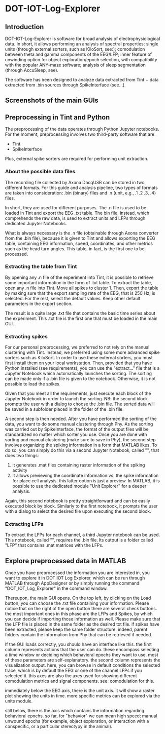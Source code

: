 # DOT-IOT-Log-Explorer

## Introduction
DOT-IOT-Log-Explorer is software for broad analysis of electrophysiological data. In short, it allows performing an analysis of spectral properties; single units (through external sorters, such as KiloSort, see:); comodulation between theta and gamma components of the EEG/LFP; inner feature of unwinding option for object exploration/epoch selection, with compatibility with the popular ANY-maze software; analysis of sleep segmentation (through AccuSleep, see).

The software has been designed to analyze data extracted from Tint + data extracted from .bin sources through SpikeInterface (see...).

## Screenshots of the main GUIs

## Preprocessing in Tint and Python
The preprocessing of the data operates through Python Jupyter notebooks. For the moment, preprocessing involves two third-party software that are:
- Tint
- SpikeInterface

Plus, external spike sorters are required for performing unit extraction.

### About the possible data files
The recording file collected by Axona DacqUSB can be stored in two different formats. For this guide and analysis pipeline, two types of formats are taken into consideration: .bin (binary) files and .n (unit, e.g., .1 .2 .3, .4) files.

In short, they are used for different purposes. The .n file is used to be loaded in Tint and export the EEG .txt table. The bin file, instead, which comprehends the raw data, is used to extract units and LFPs through dedicated Jupyter Notebooks.

What is always necessary is the .n file (obtainable through Axona converter from the .bin file), because it is given to Tint and allows exporting the EEG table, containing EEG information, speed, coordinates, and other metrics such as the head turn angles. This table, in fact, is the first one to be processed.

### Extracting the table from Tint
By opening any .n file of the experiment into Tint, it is possible to retrieve some important information in the form of .txt table. To extract the table, open any .n file into Tint. Move all spikes to cluster 1. Then, export the table by making sure that the export sampling rate of the EEG, that is 250 Hz, is selected. For the rest, select the default values. Keep other default parameters in the export section.

The result is a quite large .txt file that contains the basic time series about the experiment. This .txt file is the first one that must be loaded in the main GUI.

### Extracting spikes
For our personal preprocessing, we preferred to not rely on the manual clustering with Tint. Instead, we preferred using some more advanced spike sorters such as KiloSort.
In order to use these external sorters, you must first install them on your local workstation. Then, provided that you have Python installed (see requirements), you can use the "extract..." file that is a Jupyter Notebook which automatically launches the sorting. The sorting can be made only if a .bin file is given to the notebook. Otherwise, it is not possible to load the spikes.

Given that you meet all the requirements, just execute each block of the Jupyter Notebook in order to launch the sorting. NB: the second block prompts the user with a dialog to choose the .bin file.
The sorted data will be saved in a subfolder placed in the folder of the .bin file. 

A second step is then needed.
After you have performed the sorting of the data, you want to do some manual clustering through Phy. As the sorting was carried out by SpikeInterface, the format of the output files will be standardized no matter which sorter you use. 
Once you are done with sorting and manual clustering (make sure to save in Phy), the second step involves organizing the spiking information in a form that MATLAB likes. To do so, you can simply do this via a second Jupyter Notebook, called "", that does two things: 
1) it generates .mat files containing raster information of the spiking activity
2) it allows previewing the coordinate information vs. the spike information for place cell analysis.
   this latter option is just a preview. In MATLAB, it is possible to use the dedicated module "Unit Explorer" for a deeper analysis.

Again, this second notebook is pretty straightforward and can be easily executed block by block.
Similarly to the first notebook, it prompts the user with a dialog to select the desired file upon executing the second block.

### Extracting LFPs
To extract the LFPs for each channel, a third Jupyter notebook can be used.
This notebook, called "", requires the .bin file. Its output is a folder called "LFP" that contains .mat matrices with the LFPs.

## Explore preprocessed data in MATLAB
Once you have preprocessed the information you are interested in, you want to explore it in DOT IOT Log Explorer, which can be run through MATLAB through AppDesigner or by simply running the command "DOT_IOT_Log_Explorer" in the command window.

Thereupon, the main GUI opens. On the top left, by clicking on the Load button, you can choose the .txt file containing your information. Please notice that on the right of the open button there are several check buttons. the most important ones in this phase are the LFPs and Spikes, by which you can decide if importing those information as well. Please make sure that the LFP file is placed in the same folder as the desired txt file. if spikes have been extracted, please keep the same folder structure. indeed, parent folders contain the information from Phy that can be retrieved if needed.

If the GUI loads correctly, you should have an interface like this.
the first column represents actions that the user can do. these encompass selecting a time window or deciding which behavioral epochs they want to use. most of these parameters are self-explanatory.
the second column represents the visualization output. here, you can browse in default conditions the selected trace, which is by default the EEG or one of the channel LFPs if you selected it. this axes are also the axes used for showing different comodulation metrics and signal components. see: comodulation for this.

immediately below the EEG axis, there is the unit axis. it will show a raster plot showing the units in time. more specific metrics can be explored via the units module.

still below, there is the axis which contains the information regarding behavioral epochs. so far, for "behavior" we can mean high speed; manual unwound epochs (for example, object exploration, or interaction with a conspecific, or a particular stereotypy in the animal).
